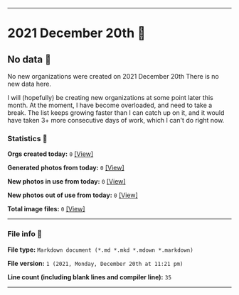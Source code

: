 
***

# 2021 December 20th 📅

## No data 🚫

No new organizations were created on 2021 December 20th There is no new data here.

I will (hopefully) be creating new organizations at some point later this month. At the moment, I have become overloaded, and need to take a break. The list keeps growing faster than I can catch up on it, and it would have taken 3+ more consecutive days of work, which I can't do right now.

### Statistics 📝

**Orgs created today:** `0` [[View]](/NewOrgs/2021/12_December/README.md#december-20th-2021)

**Generated photos from today:** `0` [[View]](/OrganizationGraphics/ByDate/2021/12_December/20/Generated/)

**New photos in use from today:** `0` [[View]](/OrganizationGraphics/ByDate/2021/12_December/20/Used/)

**New photos out of use from today:** `0` [[View]](/OrganizationGraphics/ByDate/2021/12_December/20/Unused/)

**Total image files:** `0` [[View]](/OrganizationGraphics/ByDate/2021/12_December/20/)

***

### File info 📜

**File type:** `Markdown document (*.md *.mkd *.mdown *.markdown)`

**File version:** `1 (2021, Monday, December 20th at 11:21 pm)`

**Line count (including blank lines and compiler line):** `35`

***

